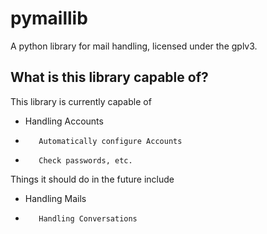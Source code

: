 pymaillib
=========

A python library for mail handling, licensed under the gplv3.

What is this library capable of?
--------------------------------

This library is currently capable of

*    Handling Accounts
*        Automatically configure Accounts
*        Check passwords, etc.

Things it should do in the future include

*    Handling Mails
*        Handling Conversations
